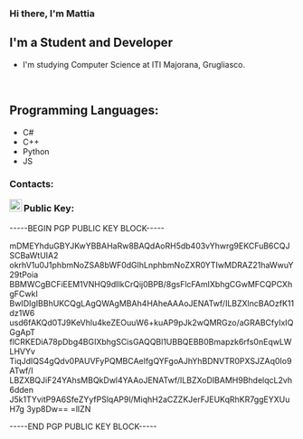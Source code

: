 ### Hi there, I'm Mattia

## I'm a Student and Developer
- I'm studying Computer Science at ITI Majorana, Grugliasco.

<br />

## Programming Languages:
- C#
- C++
- Python
- JS

### Contacts:
[<img align="left" alt="Mattiz070 | Instagram" width="22px" src="https://cdn.jsdelivr.net/npm/simple-icons@v3/icons/instagram.svg" />][instagram]

[instagram]: https://www.instagram.com/mattiz070/

### Public Key:
-----BEGIN PGP PUBLIC KEY BLOCK-----

mDMEYhduGBYJKwYBBAHaRw8BAQdAoRH5db403vYhwrg9EKCFuB6CQJSCBaWtUIA2
okrhV1u0J1phbmNoZSA8bWF0dGlhLnphbmNoZXR0YTIwMDRAZ21haWwuY29tPoia
BBMWCgBCFiEEM1VNHQ9dIlkCrQij0BPB/8gsFlcFAmIXbhgCGwMFCQPCXhgFCwkI
BwIDIgIBBhUKCQgLAgQWAgMBAh4HAheAAAoJENATwf/ILBZXlncBAOzfK11dz1W6
usd6fAKQd0TJ9KeVhlu4keZEOuuW6+kuAP9pJk2wQMRGzo/aGRABCfyIxIQGgApT
flCRKEDiA78pDbg4BGIXbhgSCisGAQQBl1UBBQEBB0Bmapzk6rfs0nEqwLWLHVYv
TiqJdIQS4gQdv0PAUVFyPQMBCAeIfgQYFgoAJhYhBDNVTR0PXSJZAq0Io9ATwf/I
LBZXBQJiF24YAhsMBQkDwl4YAAoJENATwf/ILBZXoDIBAMH9BhdelqcL2vh6dden
J5k1TYvitP9A6SfeZYyfPSlqAP9l/MiqhH2aCZZKJerFJEUKqRhKR7ggEYXUuH7g
3yp8Dw==
=lIZN

-----END PGP PUBLIC KEY BLOCK-----
